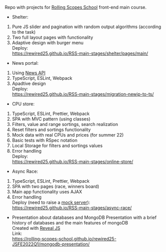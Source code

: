 Repo with projects for [Rolling Scopes School](https://rs.school/) front-end main course.

* Shelter:
1. Pure JS slider and pagination with random output algorithms (according to the task)
2. Two full layout pages with functionality
3. Adaptive design with burger menu  
Deploy:  
https://rewired25.github.io/RSS-main-stages/shelter/pages/main/

* News portal:
1. Using [News API](https://newsapi.org)
2. TypeScript, ESLint, Webpack
3. Apadtive design  
Deploy:  
https://rewired25.github.io/RSS-main-stages/migration-newip-to-ts/

* CPU store:
1. TypeScript, ESLint, Prettier, Webpack
2. SPA with MVC pattern (using classes)
3. Filters, value and range sortings, search realization
4. Reset filters and sortings functionality
5. Mock data with real CPUs and prices (for summer 22)
6. Basic tests with RSpec notation
7. Local Storage for filters and sortings values
8. Error handling  
Deploy:  
https://rewired25.github.io/RSS-main-stages/online-store/

* Async Race:
1. TypeScript, ESLint, Prettier, Webpack
2. SPA with two pages (race, winners board)
3. Main app functionality uses AJAX
4. Error handling  
Deploy (need to raise a [mock server](https://github.com/mikhama/async-race-api)):  
https://rewired25.github.io/RSS-main-stages/async-race/

* Presentation about databases and MongoDB
Presentation with a brief history of databases and the main features of mongoDB  
Created with [Reveal JS](https://revealjs.com)  
Link:  
https://rolling-scopes-school.github.io/rewired25-JSFE2022Q1/mongodb-presentation/
